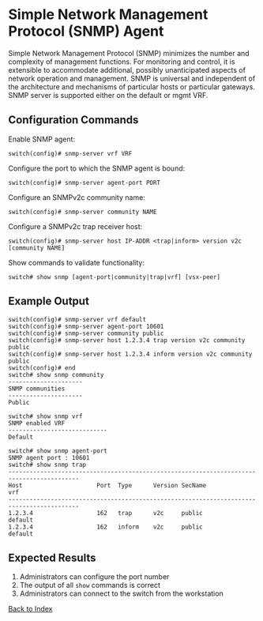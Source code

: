 # Simple Network Management Protocol (SNMP) Agent

Simple Network Management Protocol (SNMP) minimizes the number and complexity of management functions. For monitoring and control, it is extensible to accommodate additional, possibly unanticipated aspects of network operation and management. SNMP is universal and independent of the architecture and mechanisms of particular hosts or particular gateways. SNMP server is supported either on the default or mgmt VRF.

## Configuration Commands

Enable SNMP agent:

```text
switch(config)# snmp-server vrf VRF
```

Configure the port to which the SNMP agent is bound:

```text
switch(config)# snmp-server agent-port PORT
```

Configure an SNMPv2c community name:

```text
switch(config)# snmp-server community NAME
```

Configure a SNMPv2c trap receiver host:

```text
switch(config)# snmp-server host IP-ADDR <trap|inform> version v2c [community NAME]
```

Show commands to validate functionality:

```text
switch# show snmp [agent-port|community|trap|vrf] [vsx-peer]
```

## Example Output

```text
switch(config)# snmp-server vrf default
switch(config)# snmp-server agent-port 10601
switch(config)# snmp-server community public
switch(config)# snmp-server host 1.2.3.4 trap version v2c community public
switch(config)# snmp-server host 1.2.3.4 inform version v2c community public
switch(config)# end
switch# show snmp community
---------------------
SNMP communities
---------------------
Public

switch# show snmp vrf
SNMP enabled VRF
----------------------------
Default

switch# show snmp agent-port
SNMP agent port : 10601
switch# show snmp trap
------------------------------------------------------------------------------------------
Host                     Port  Type      Version SecName                         vrf
------------------------------------------------------------------------------------------
1.2.3.4                  162   trap      v2c     public                        default
1.2.3.4                  162   inform    v2c     public                        default
```

## Expected Results

1. Administrators can configure the port number
2. The output of all `show` commands is correct
3. Administrators can connect to the switch from the workstation

[Back to Index](../README.md)
